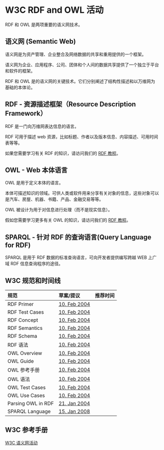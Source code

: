 # W3C RDF and OWL 活动

RDF 和 OWL 是两项重要的语义网技术。

## 语义网 (Semantic Web)

语义网是为资产管理、企业整合及网络数据的共享和重用提供的一个框架。

语义网为企业、应用程序、公司、团体和个人间的数据共享提供了一个独立于平台和软件的框架。

RDF 和 OWL 是的语义网的关键技术。它们分别阐述了结构性描述和以万维网为基础的本体论。

## RDF - 资源描述框架（Resource Description Framework）

RDF 是一门向万维网表达信息的语言。

RDF 可用于描述 web 资源，比如标题、作者以及版本信息、内容描述、可用时间表等等。

如果您需要学习有关 RDF 的知识，请访问我们的 [RDF 教程](/rdf/rdf-tutorial.html)。

## OWL - Web 本体语言

OWL 是用于定义本体的语言。

本体可描述知识的领域。可供人类或软件用来分享有关对象的信息，这些对象可以是汽车、房屋、机器、书籍、产品、金融交易等等。

OWL 被设计为用于对信息进行处理（而不是现实信息）。

假如您需要学习更多有关 OWL 的知识，请访问我们的 [RDF 教程](/rdf/rdf-tutorial.html)。

## SPARQL - 针对 RDF 的查询语言(Query Language for RDF)

SPARQL 是用于 RDF 数据的标准查询语言，可向开发者提供编写跨越 WEB 上广域 RDF 信息查询程序的途径。

## W3C 规范和时间线

| 规范 | 草案/提议 | 推荐时间 |
| :-- | :-- | :-- |
| RDF Primer | [10\. Feb 2004](//www.w3.org/TR/rdf-primer/) |
| RDF Test Cases | [10\. Feb 2004](//www.w3.org/TR/rdf-testcases/) |
| RDF Concept | [10\. Feb 2004](//www.w3.org/TR/rdf-concepts/) |
| RDF Semantics | [10\. Feb 2004](//www.w3.org/TR/rdf-mt/) |
| RDF Schema | [10\. Feb 2004](//www.w3.org/TR/rdf-schema/) |
| RDF 语法 | [10\. Feb 2004](//www.w3.org/TR/rdf-syntax-grammar/) |
| OWL Overview | [10\. Feb 2004](//www.w3.org/TR/owl-features/) |
| OWL Guide | [10\. Feb 2004](//www.w3.org/TR/owl-guide/) |
| OWL 参考手册 | [10\. Feb 2004](//www.w3.org/TR/owl-ref/) |
| OWL 语法 | [10\. Feb 2004](//www.w3.org/TR/owl-semantics/) |
| OWL Test Cases | [10\. Feb 2004](//www.w3.org/TR/owl-test/) |
| OWL Use Cases | [10\. Feb 2004](//www.w3.org/TR/webont-req/) |
| Parsing OWL in RDF | [21\. Jan 2004](//www.w3.org/TR/owl-parsing) |
| SPARQL Language | [15\. Jan 2008](//www.w3.org/TR/rdf-sparql-query/) |

## W3C 参考手册

[W3C 语义网活动](//www.w3.org/2001/sw/)

